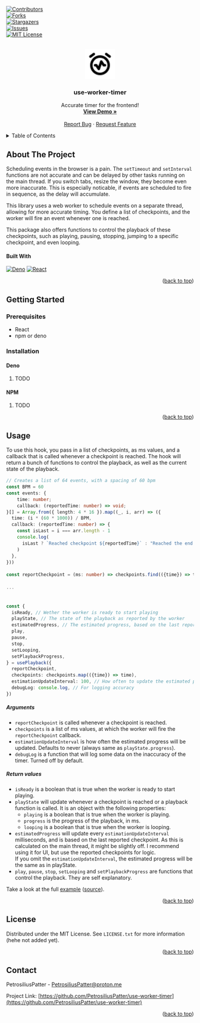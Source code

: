 <a name="readme-top"></a>

<!-- PROJECT SHIELDS -->
<!--
*** I'm using markdown "reference style" links for readability.
*** Reference links are enclosed in brackets [ ] instead of parentheses ( ).
*** See the bottom of this document for the declaration of the reference variables
*** for contributors-url, forks-url, etc. This is an optional, concise syntax you may use.
*** https://www.markdownguide.org/basic-syntax/#reference-style-links
-->

[![Contributors][contributors-shield]][contributors-url]\
[![Forks][forks-shield]][forks-url]\
[![Stargazers][stars-shield]][stars-url]\
[![Issues][issues-shield]][issues-url]\
[![MIT License][license-shield]][license-url]

<!-- PROJECT LOGO -->
<br />
<div align="center">
  <a href="https://github.com/github_username/repo_name">
    <img src="assets/icon.svg" alt="Logo" width="80" height="80">
  </a>

<h3 align="center">use-worker-timer</h3>

<p align="center">
    Accurate timer for the frontend!
    <br />
    <a href="https://github.com/github_username/repo_name"><strong>View Demo »</strong></a>
    <br />
    <br />
    <a href="https://github.com/github_username/repo_name/issues">Report Bug</a>
    ·
    <a href="https://github.com/github_username/repo_name/issues">Request Feature</a>
  </p>
</div>

<!-- TABLE OF CONTENTS -->
<details>
  <summary>Table of Contents</summary>
  <ol>
    <li>
      <a href="#about-the-project">About The Project</a>
      <ul>
        <li><a href="#built-with">Built With</a></li>
      </ul>
    </li>
    <li>
      <a href="#getting-started">Getting Started</a>
      <ul>
        <li><a href="#prerequisites">Prerequisites</a></li>
        <li><a href="#installation">Installation</a></li>
      </ul>
    </li>
    <li><a href="#usage">Usage</a></li>
    <li><a href="#license">License</a></li>
    <li><a href="#contact">Contact</a></li>
  </ol>
</details>

<!-- ABOUT THE PROJECT -->

## About The Project

Scheduling events in the browser is a pain. The `setTimeout` and `setInterval` functions
are not accurate and can be delayed by other tasks running on the main thread. If you
switch tabs, resize the window, they become even more inaccurate. This is especially
noticable, if events are scheduled to fire in sequence, as the delay will accumulate.

This library uses a web worker to schedule events on a separate thread, allowing for more
accurate timing. You define a list of checkpoints, and the worker will fire an event
whenever one is reached.

This package also offers functions to control the playback of these checkpoints, such as
playing, pausing, stopping, jumping to a specific checkpoint, and even looping.

#### Built With

[![Deno][Deno]][Deno-url] [![React][React.js]][React-url]

<p align="right">(<a href="#readme-top">back to top</a>)</p>

## Getting Started

### Prerequisites

- React
- npm or deno

### Installation

#### Deno

1. TODO

#### NPM

1. TODO

<p align="right">(<a href="#readme-top">back to top</a>)</p>

<!-- USAGE EXAMPLES -->

## Usage

To use this hook, you pass in a list of checkpoints, as ms values, and a callback that is
called whenever a checkpoint is reached. The hook will return a bunch of functions to
control the playback, as well as the current state of the playback.

```ts
// Creates a list of 64 events, with a spacing of 60 bpm
const BPM = 60
const events: {
    time: number;
    callback: (reportedTime: number) => void;
}[] = Array.from({ length: 4 * 16 }).map((_, i, arr) => ({
  time: (i * (60 * 1000)) / BPM,
  callback: (reportedTime: number) => {
    const isLast = i === arr.length - 1
    console.log(
      isLast ? `Reached checkpoint ${reportedTime}` : "Reached the end of the song",
    )
  },
}))

const reportCheckpoint = (ms: number) => checkpoints.find(({time}) => time === ms)?.callback

... 


const {
  isReady, // Wether the worker is ready to start playing
  playState, // The state of the playback as reported by the worker
  estimatedProgress, // The estimated progress, based on the last reported checkpoint
  play,
  pause,
  stop,
  setLooping,
  setPlaybackProgress,
} = usePlayback({
  reportCheckpoint,
  checkpoints: checkpoints.map(({time}) => time),
  estimationUpdateInterval: 100, // How often to update the estimated progress
  debugLog: console.log, // For logging accuracy
})
```

##### Arguments

- `reportCheckpoint` is called whenever a checkpoint is reached.
- `checkpoints` is a list of ms values, at which the worker will fire the
  `reportCheckpoint` callback.
- `estimationUpdateInterval` is how often the estimated progress will be updated. Defaults
  to never (always same as `playState.progress`).
- `debugLog` is a function that will log some data on the inaccuracy of the timer. Turned
  off by default.

##### Return values

- `isReady` is a boolean that is true when the worker is ready to start playing.
- `playState` will update whenever a checkpoint is reached or a playback function is
  called. It is an object with the following properties:
  - `playing` is a boolean that is true when the worker is playing.
  - `progress` is the progress of the playback, in ms.
  - `looping` is a boolean that is true when the worker is looping.
- `estimatedProgress` will update every `estimationUpdateInterval` milliseconds, and is
  based on the last reported checkpoint. As this is calculated on the main thread, it
  might be slightly off. I recommend using it for UI, but use the reported checkpoints for
  logic.\
  If you omit the `estimationUpdateInterval`, the estimated progress will be the same as
  in playState.
- `play`, `pause`, `stop`, `setLooping` and `setPlaybackProgress` are functions that
  control the playback. They are self explanatory.

Take a look at the full [example](www.todo.com) ([source](example/src/app/page.tsx)).

<p align="right">(<a href="#readme-top">back to top</a>)</p>

<!-- LICENSE -->

## License

Distributed under the MIT License. See `LICENSE.txt` for more information (hehe not added
yet).

<p align="right">(<a href="#readme-top">back to top</a>)</p>

<!-- CONTACT -->

## Contact

PetrosiliusPatter - PetrosiliusPatter@proton.me

Project Link:
[https://github.com/PetrosiliusPatter/use-worker-timer](https://github.com/PetrosiliusPatter/use-worker-timer)

<p align="right">(<a href="#readme-top">back to top</a>)</p>

<!-- MARKDOWN LINKS & IMAGES -->
<!-- https://www.markdownguide.org/basic-syntax/#reference-style-links -->

[contributors-shield]: https://img.shields.io/github/contributors/PetrosiliusPatter/use-worker-timer.svg?style=for-the-badge
[contributors-url]: https://github.com/PetrosiliusPatter/use-worker-timer/graphs/contributors
[forks-shield]: https://img.shields.io/github/forks/PetrosiliusPatter/use-worker-timer.svg?style=for-the-badge
[forks-url]: https://github.com/PetrosiliusPatter/use-worker-timer/network/members
[stars-shield]: https://img.shields.io/github/stars/PetrosiliusPatter/use-worker-timer.svg?style=for-the-badge
[stars-url]: https://github.com/PetrosiliusPatter/use-worker-timer/stargazers
[issues-shield]: https://img.shields.io/github/issues/PetrosiliusPatter/use-worker-timer.svg?style=for-the-badge
[issues-url]: https://github.com/PetrosiliusPatter/use-worker-timer/issues
[license-shield]: https://img.shields.io/github/license/PetrosiliusPatter/use-worker-timer.svg?style=for-the-badge
[license-url]: https://github.com/PetrosiliusPatter/use-worker-timer/blob/main/LICENSE.txt
[product-screenshot]: images/screenshot.png
[Next.js]: https://img.shields.io/badge/next.js-000000?style=for-the-badge&logo=nextdotjs&logoColor=white
[Next-url]: https://nextjs.org/
[React.js]: https://img.shields.io/badge/react-%2320232a.svg?style=for-the-badge&logo=react&logoColor=%2361DAFB
[React-url]: https://reactjs.org/
[Deno]: https://img.shields.io/badge/deno%20js-000000?style=for-the-badge&logo=deno&logoColor=white
[Deno-url]: https://deno.com/
